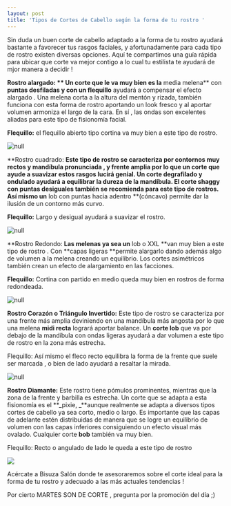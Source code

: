```yaml
---
layout: post
title: 'Tipos de Cortes de Cabello según la forma de tu rostro '
---
```

Sin duda un buen corte de cabello adaptado a la forma de tu rostro ayudará bastante a favorecer tus rasgos faciales, y afortunadamente para cada tipo de rostro existen diversas opciones. Aquí te compartimos una guía rápida para ubicar que corte va mejor contigo a lo cual tu estilista te ayudará de mjor manera a decidir ! 

**Rostro alargado: ** Un corte que le va muy bien es la** media melena** con **puntas desfiladas y con un flequillo** ayudará a compensar el efecto alargado . Una melena corta a la altura del mentón y rizada, también funciona con esta forma de rostro aportando un look fresco y al aportar volumen armoniza el largo de la cara. En sí , las ondas son excelentes aliadas para este tipo de fisionomía facial.

**Flequillo:** el flequillo abierto tipo cortina va muy bien a este tipo de rostro.

![null](/img/uploads/rostroalargado.jpg)

**Rostro cuadrado: **Este tipo de rostro se caracteriza por contornos muy rectos y mandíbula pronunciada , y frente amplia por lo que un corte que ayude a suavizar estos rasgos lucirá genial. Un **corte degrafilado y ondulado** ayudará a equilibrar la dureza de la mandíbula. El corte **shaggy con puntas desiguales** también se recomienda para este tipo de rostros. Así mismo un** lob con puntas hacia adentro **(cóncavo) permite dar la ilusión de un contorno más curvo.

**Flequillo:** Largo y desigual ayudará a suavizar el rostro. 

![null](/img/uploads/rostrocuadrado.jpg)

**Rostro Redondo: **Las melenas ya sea un** lob o XXL **van muy bien a este tipo de rostro . Con **capas ligeras **permite alargarlo dando además algo de volumen a la melena creando un equilibrio. Los cortes asimétricos también crean un efecto de alargamiento en las facciones.

**Flequillo:** Cortina con partido en medio queda muy bien en rostros de forma redondeada. 

![null](/img/uploads/rostroredondo.jpg)

**Rostro Corazón o Triángulo Invertido:** Este tipo de rostro se caracteriza por una frente más amplia deviniendo en una mandíbula más angosta por lo que una melena **midi recta** logrará aportar balance. Un **corte lob** que va por debajo de la mandíbula con ondas ligeras ayudará a dar volumen a este tipo de rostro en la zona más estrecha.

Flequillo: Así mismo el fleco recto equilibra la forma de la frente que suele ser marcada , o bien de lado ayudará a resaltar la mirada.

![null](/img/uploads/trianguloinvertido.jpg)

**Rostro Diamante:** Este rostro tiene pómulos prominentes, mientras que la zona de la frente y barbilla es estrecha. Un corte que se adapta a esta fisionomía es el **_pixie, _**aunque realmente se adapta a diversos tipos cortes de cabello ya sea corto, medio o largo. Es importante que las capas de adelante estén distribuidas de manera que se logre un equilibrio de volumen con las capas inferiores consiguiendo un efecto visual más ovalado. Cualquier corte **bob** también va muy bien.

Flequillo: Recto o angulado de lado le queda a este tipo de rostro

![](/img/uploads/rostrodiamante.jpg)

Acércate a Bisuza Salón donde te asesoraremos sobre el corte ideal para la forma de tu rostro y adecuado a las más actuales tendencias ! 

Por cierto MARTES SON DE CORTE , pregunta por la promoción del día ;)
